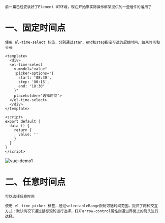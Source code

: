     前一篇已经安装好了Element UI环境，现在开始来实际操作框架提供的一些组件的运用了

# 一、固定时间点
```
使用 el-time-select 标签，分别通过star、end和step指定可选的起始时间、结束时间和步长
```
```
<template>
  <div>
  <el-time-select
    v-model="value"
    :picker-options="{
      start: '08:30',
      step: '00:15',
      end: '18:30'
    }"
    placeholder="选择时间">
  </el-time-select>
  </div>
</template>

<script>
export default {
  data () {
    return {
      value: ''
    }
  }
}
</script>
```
  ![vue-demo1](https://github.com/Lancger/study_new/blob/master/vue/images/picker-time1.png)

# 二、任意时间点
```
可以选择任意时间

使用 el-time-picker 标签，通过selectableRange限制可选时间范围。提供了两种交互方式：默认情况下通过鼠标滚轮进行选择，打开arrow-control属性则通过界面上的箭头进行选择。

```

